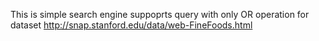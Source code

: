 This is simple search engine suppoprts query with only OR operation for dataset
http://snap.stanford.edu/data/web-FineFoods.html
